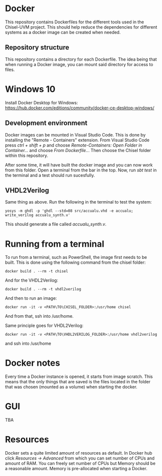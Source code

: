 # Docker
This repository contains Dockerfiles for the different tools used in the Chisel-UVM project. This should help reduce the dependencies for different systems as a docker image can be created when needed.


## Repository structure
This repository contains a directory for each Dockerfile. The idea being that when running a Docker image, you can mount said directory for access to files.

# Windows 10
Install Docker Desktop for Windows: https://hub.docker.com/editions/community/docker-ce-desktop-windows/

## Development environment
Docker images can be mounted in Visual Studio Code. This is done by installing the "Remote - Containers" extension. From Visual Studio Code press *ctrl + shift + p* and choose *Remote-Containers: Open Folder in Container...* and choose *From Dockerfile..*. Then choose the Chisel folder within this repository.

After some time, it will have built the docker image and you can now work from this folder. Open a terminal from the bar in the top. Now, run *sbt test* in the terminal and a test should run sucesfully.

## VHDL2Verilog
Same thing as above. Run the following in the terminal to test the system:
```
yosys -m ghdl -p 'ghdl --std=08 src/accualu.vhd -e accualu; write_verilog accualu_synth.v'
```

This should generate a file called *accualu_synth.v*.

# Running from a terminal
To run from a terminal, such as PowerShell, the image first needs to be built. This is done using the following command from the chisel folder:

```
docker build . --rm -t chisel
```

And for the VHDL2Verilog:

```
docker build . --rm -t vhdl2verilog
```


And then to run an image:
```
docker run -it -v <PATH\TO\CHISEL_FOLDER>:/usr/home chisel
```

And from that, ssh into /usr/home.

Same principle goes for VHDL2Verilog:
```
docker run -it -v <PATH\TO\VHDL2VERILOG_FOLDER>:/usr/home vhdl2verilog
```
and ssh into /usr/home


# Docker notes
Every time a Docker instance is opened, it starts from image scratch. This means that the only things that are saved is the files located in the folder that was chosen (mounted as a volume) when starting the docker.

# GUI
TBA

# Resources
Docker sets a quite limited amount of resources as default. In Docker hub click *Resources -> Advanced* from which you can set number of CPUs and amount of RAM. You can freely set number of CPUs but Memory should be a reasonable amount. Memory is pre-allocated when starting a Docker.